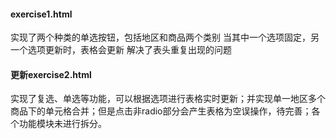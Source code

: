 #### exercise1.html
实现了两个种类的单选按钮，包括地区和商品两个类别
当其中一个选项固定，另一个选项更新时，表格会更新
解决了表头重复出现的问题

#### 更新exercise2.html
实现了复选、单选等功能，可以根据选项进行表格实时更新；并实现单一地区多个商品下的单元格合并；但是点击非radio部分会产生表格为空误操作，待完善；各个功能模块未进行拆分。
